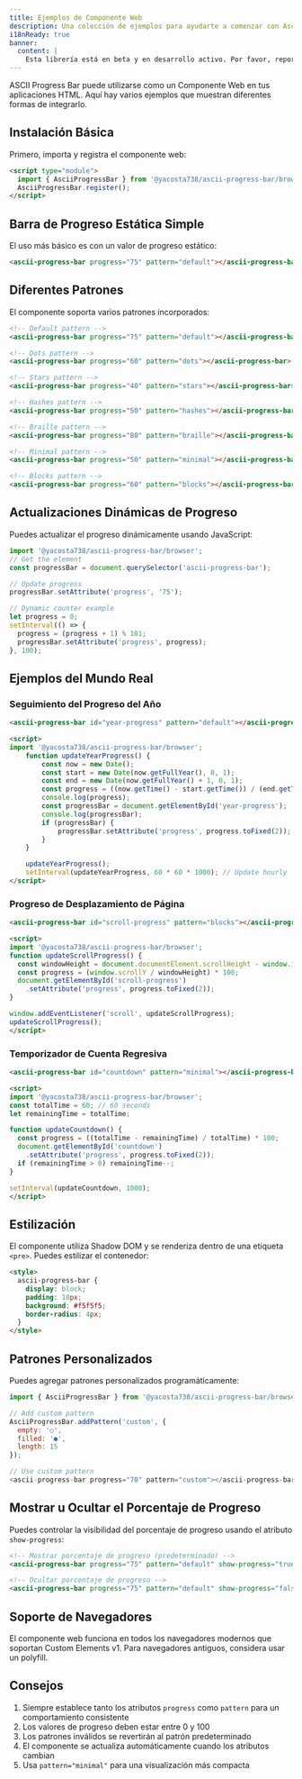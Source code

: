 ```yaml
---
title: Ejemplos de Componente Web
description: Una colección de ejemplos para ayudarte a comenzar con Ascii Progress Bar como Componente Web.
i18nReady: true
banner:
  content: |
    Esta librería está en beta y en desarrollo activo. Por favor, reporta cualquier problema o sugerencia en <a href="https://github.com/yacosta738/ascii-progress-bar/issues" target="_blank">GitHub</a>.
---
```


ASCII Progress Bar puede utilizarse como un Componente Web en tus aplicaciones HTML. Aquí hay varios ejemplos que muestran diferentes formas de integrarlo.

## Instalación Básica

Primero, importa y registra el componente web:

```html
<script type="module">
  import { AsciiProgressBar } from '@yacosta738/ascii-progress-bar/browser';
  AsciiProgressBar.register();
</script>
```

## Barra de Progreso Estática Simple

El uso más básico es con un valor de progreso estático:

```html
<ascii-progress-bar progress="75" pattern="default"></ascii-progress-bar>
```

## Diferentes Patrones

El componente soporta varios patrones incorporados:

```html
<!-- Default pattern -->
<ascii-progress-bar progress="75" pattern="default"></ascii-progress-bar>

<!-- Dots pattern -->
<ascii-progress-bar progress="60" pattern="dots"></ascii-progress-bar>

<!-- Stars pattern -->
<ascii-progress-bar progress="40" pattern="stars"></ascii-progress-bar>

<!-- Hashes pattern -->
<ascii-progress-bar progress="50" pattern="hashes"></ascii-progress-bar>

<!-- Braille pattern -->
<ascii-progress-bar progress="80" pattern="braille"></ascii-progress-bar>

<!-- Minimal pattern -->
<ascii-progress-bar progress="50" pattern="minimal"></ascii-progress-bar>

<!-- Blocks pattern -->
<ascii-progress-bar progress="60" pattern="blocks"></ascii-progress-bar>
```

## Actualizaciones Dinámicas de Progreso

Puedes actualizar el progreso dinámicamente usando JavaScript:

```javascript
import '@yacosta738/ascii-progress-bar/browser';
// Get the element
const progressBar = document.querySelector('ascii-progress-bar');

// Update progress
progressBar.setAttribute('progress', '75');

// Dynamic counter example
let progress = 0;
setInterval(() => {
  progress = (progress + 1) % 101;
  progressBar.setAttribute('progress', progress);
}, 100);
```

## Ejemplos del Mundo Real

### Seguimiento del Progreso del Año

```html
<ascii-progress-bar id="year-progress" pattern="default"></ascii-progress-bar>

<script>
import '@yacosta738/ascii-progress-bar/browser';
	function updateYearProgress() {
		const now = new Date();
		const start = new Date(now.getFullYear(), 0, 1);
		const end = new Date(now.getFullYear() + 1, 0, 1);
		const progress = ((now.getTime() - start.getTime()) / (end.getTime() - start.getTime())) * 100;
		console.log(progress);
		const progressBar = document.getElementById('year-progress');
		console.log(progressBar);
		if (progressBar) {
			progressBar.setAttribute('progress', progress.toFixed(2));
		}
	}

	updateYearProgress();
	setInterval(updateYearProgress, 60 * 60 * 1000); // Update hourly
</script>
```

### Progreso de Desplazamiento de Página

```html
<ascii-progress-bar id="scroll-progress" pattern="blocks"></ascii-progress-bar>

<script>
import '@yacosta738/ascii-progress-bar/browser';
function updateScrollProgress() {
  const windowHeight = document.documentElement.scrollHeight - window.innerHeight;
  const progress = (window.scrollY / windowHeight) * 100;
  document.getElementById('scroll-progress')
    .setAttribute('progress', progress.toFixed(2));
}

window.addEventListener('scroll', updateScrollProgress);
updateScrollProgress();
</script>
```

### Temporizador de Cuenta Regresiva

```html
<ascii-progress-bar id="countdown" pattern="minimal"></ascii-progress-bar>

<script>
import '@yacosta738/ascii-progress-bar/browser';
const totalTime = 60; // 60 seconds
let remainingTime = totalTime;

function updateCountdown() {
  const progress = ((totalTime - remainingTime) / totalTime) * 100;
  document.getElementById('countdown')
    .setAttribute('progress', progress.toFixed(2));
  if (remainingTime > 0) remainingTime--;
}

setInterval(updateCountdown, 1000);
</script>
```

## Estilización

El componente utiliza Shadow DOM y se renderiza dentro de una etiqueta `<pre>`. Puedes estilizar el contenedor:

```html
<style>
  ascii-progress-bar {
    display: block;
    padding: 10px;
    background: #f5f5f5;
    border-radius: 4px;
  }
</style>
```

## Patrones Personalizados

Puedes agregar patrones personalizados programáticamente:

```javascript
import { AsciiProgressBar } from '@yacosta738/ascii-progress-bar/browser';

// Add custom pattern
AsciiProgressBar.addPattern('custom', {
  empty: '○',
  filled: '●',
  length: 15
});

// Use custom pattern
<ascii-progress-bar progress="70" pattern="custom"></ascii-progress-bar>
```

## Mostrar u Ocultar el Porcentaje de Progreso

Puedes controlar la visibilidad del porcentaje de progreso usando el atributo `show-progress`:

```html
<!-- Mostrar porcentaje de progreso (predeterminado) -->
<ascii-progress-bar progress="75" pattern="default" show-progress="true"></ascii-progress-bar>

<!-- Ocultar porcentaje de progreso -->
<ascii-progress-bar progress="75" pattern="default" show-progress="false"></ascii-progress-bar>
```

## Soporte de Navegadores

El componente web funciona en todos los navegadores modernos que soportan Custom Elements v1. Para navegadores antiguos, considera usar un polyfill.

## Consejos

1. Siempre establece tanto los atributos `progress` como `pattern` para un comportamiento consistente
2. Los valores de progreso deben estar entre 0 y 100
3. Los patrones inválidos se revertirán al patrón predeterminado
4. El componente se actualiza automáticamente cuando los atributos cambian
5. Usa `pattern="minimal"` para una visualización más compacta
